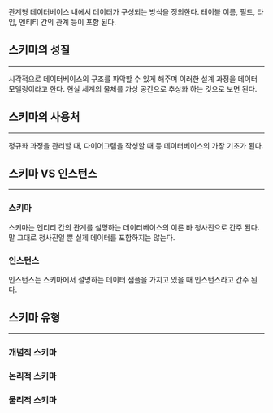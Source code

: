 관계형 데이터베이스 내에서 데이터가 구성되는 방식을 정의한다.
테이블 이름, 필드, 타입, 엔티티 간의 관계 등이 포함 된다.

## 스키마의 성질
---
시각적으로 데이터베이스의 구조를 파악할 수 있게 해주며 이러한 설계 과정을 데이터 모델링이라고 한다. 현실 세계의 물체를 가상 공간으로 추상화 하는 것으로 보면 된다.

## 스키마의 사용처
---
정규화 과정을 관리할 때, 다이어그램을 작성할 때 등 데이터베이스의 가장 기초가 된다.

## 스키마 VS 인스턴스
---

### 스키마
스키마는 엔티티 간의 관계를 설명하는 데이터베이스의 이른 바 청사진으로 간주 된다.
말 그대로 청사진일 뿐 실제 데이터를 포함하지는 않는다.

### 인스턴스
인스턴스는 스키마에서 설명하는 데이터 샘플을 가지고 있을 때 인스턴스라고 간주 된다.

## 스키마 유형
---
### 개념적 스키마


### 논리적 스키마


### 물리적 스키마

